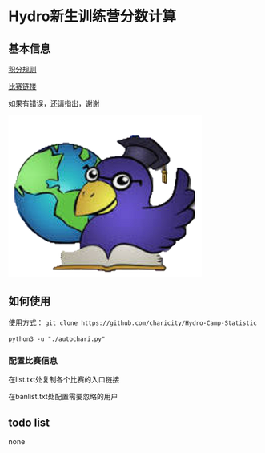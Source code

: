 # Hydro新生训练营分数计算

## 基本信息

[积分规则](./doc/2024%20ACM新生暑假夏令营训练计划.pdf)

[比赛链接](https://hydro.ac/d/hlutacm/contest)

如果有错误，还请指出，谢谢

![图片1](./img/README.asserts/%E5%9B%BE%E7%89%871.png)

## 如何使用

使用方式：
`git clone https://github.com/charicity/Hydro-Camp-Statistic`

`python3 -u "./autochari.py"`

### 配置比赛信息

在list.txt处复制各个比赛的入口链接

在banlist.txt处配置需要忽略的用户

## todo list

none